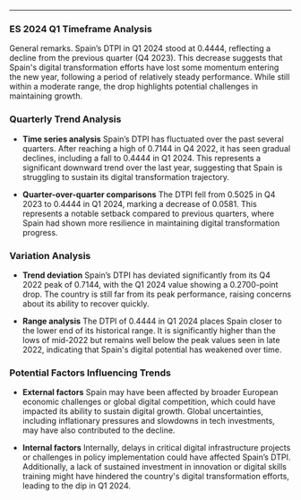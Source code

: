---

### ES 2024 Q1 Timeframe Analysis

General remarks. Spain’s DTPI in Q1 2024 stood at 0.4444, reflecting a decline from the previous quarter (Q4 2023). This decrease suggests that Spain's digital transformation efforts have lost some momentum entering the new year, following a period of relatively steady performance. While still within a moderate range, the drop highlights potential challenges in maintaining growth.

### Quarterly Trend Analysis

- **Time series analysis**
  Spain’s DTPI has fluctuated over the past several quarters. After reaching a high of 0.7144 in Q4 2022, it has seen gradual declines, including a fall to 0.4444 in Q1 2024. This represents a significant downward trend over the last year, suggesting that Spain is struggling to sustain its digital transformation trajectory.

- **Quarter-over-quarter comparisons**
  The DTPI fell from 0.5025 in Q4 2023 to 0.4444 in Q1 2024, marking a decrease of 0.0581. This represents a notable setback compared to previous quarters, where Spain had shown more resilience in maintaining digital transformation progress.

### Variation Analysis

- **Trend deviation**
  Spain’s DTPI has deviated significantly from its Q4 2022 peak of 0.7144, with the Q1 2024 value showing a 0.2700-point drop. The country is still far from its peak performance, raising concerns about its ability to recover quickly.

- **Range analysis**
  The DTPI of 0.4444 in Q1 2024 places Spain closer to the lower end of its historical range. It is significantly higher than the lows of mid-2022 but remains well below the peak values seen in late 2022, indicating that Spain's digital potential has weakened over time.

### Potential Factors Influencing Trends

- **External factors**
  Spain may have been affected by broader European economic challenges or global digital competition, which could have impacted its ability to sustain digital growth. Global uncertainties, including inflationary pressures and slowdowns in tech investments, may have also contributed to the decline.

- **Internal factors**
  Internally, delays in critical digital infrastructure projects or challenges in policy implementation could have affected Spain’s DTPI. Additionally, a lack of sustained investment in innovation or digital skills training might have hindered the country's digital transformation efforts, leading to the dip in Q1 2024.


<!-- --- -->